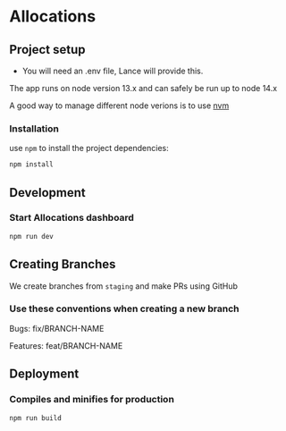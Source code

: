 # Allocations

## Project setup

- You will need an .env file, Lance will provide this.

The app runs on node version 13.x and can safely be run up to node 14.x

A good way to manage different node verions is to use [nvm](https://github.com/nvm-sh/nvm)

### Installation

use `npm` to install the project dependencies:

```bash
npm install
```

## Development

### Start Allocations dashboard

```bash
npm run dev
```

## Creating Branches

We create branches from `staging` and make PRs using GitHub

### Use these conventions when creating a new branch

Bugs: fix/BRANCH-NAME

Features: feat/BRANCH-NAME

## Deployment

### Compiles and minifies for production

```bash
npm run build
```
